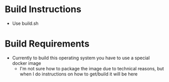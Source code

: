 # Build Instructions
+ Use build.sh

# Build Requirements
+ Currently to build this operating system you have to use a special docker image
  - I'm not sure how to package the image due to technical reasons, but when I do instructions on how to get/build it will be here